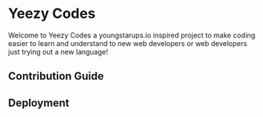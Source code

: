 Yeezy Codes
==================
Welcome to Yeezy Codes a youngstarups.io inspired project to make coding easier to learn
and understand to new web developers or web developers just trying out a new language!

## Contribution Guide

## Deployment
